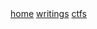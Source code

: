 <div class="navbar">
  <a href="/">home</a>
  <a href="/writing/">writings</a>
  <a href="https://0xbithiah.notion.site/CTF-writeups-bb06bf242bcf4b119cf8bbccc8a1e3e2">ctfs</a>
  <!--<a class="newlink" href="/recipes/">recipes</a> -->
</div>
